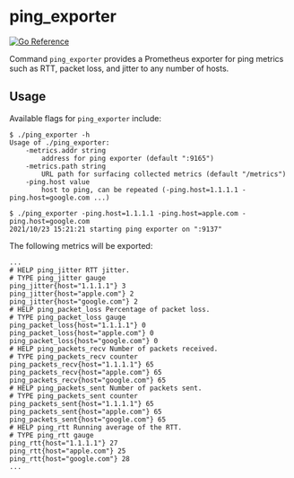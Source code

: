# ping_exporter

[![Go Reference](https://pkg.go.dev/badge/github.com/blainsmith/ping_exporter.svg)](https://pkg.go.dev/github.com/blainsmith/ping_exporter)

Command `ping_exporter` provides a Prometheus exporter for ping metrics such as RTT, packet loss, and jitter to any number of hosts.

## Usage

Available flags for `ping_exporter` include:

```
$ ./ping_exporter -h
Usage of ./ping_exporter:
    -metrics.addr string
        address for ping exporter (default ":9165")
    -metrics.path string
        URL path for surfacing collected metrics (default "/metrics")
    -ping.host value
        host to ping, can be repeated (-ping.host=1.1.1.1 -ping.host=google.com ...)

$ ./ping_exporter -ping.host=1.1.1.1 -ping.host=apple.com -ping.host=google.com
2021/10/23 15:21:21 starting ping exporter on ":9137"
```

The following metrics will be exported:

```
...
# HELP ping_jitter RTT jitter.
# TYPE ping_jitter gauge
ping_jitter{host="1.1.1.1"} 3
ping_jitter{host="apple.com"} 2
ping_jitter{host="google.com"} 2
# HELP ping_packet_loss Percentage of packet loss.
# TYPE ping_packet_loss gauge
ping_packet_loss{host="1.1.1.1"} 0
ping_packet_loss{host="apple.com"} 0
ping_packet_loss{host="google.com"} 0
# HELP ping_packets_recv Number of packets received.
# TYPE ping_packets_recv counter
ping_packets_recv{host="1.1.1.1"} 65
ping_packets_recv{host="apple.com"} 65
ping_packets_recv{host="google.com"} 65
# HELP ping_packets_sent Number of packets sent.
# TYPE ping_packets_sent counter
ping_packets_sent{host="1.1.1.1"} 65
ping_packets_sent{host="apple.com"} 65
ping_packets_sent{host="google.com"} 65
# HELP ping_rtt Running average of the RTT.
# TYPE ping_rtt gauge
ping_rtt{host="1.1.1.1"} 27
ping_rtt{host="apple.com"} 25
ping_rtt{host="google.com"} 28
...
```